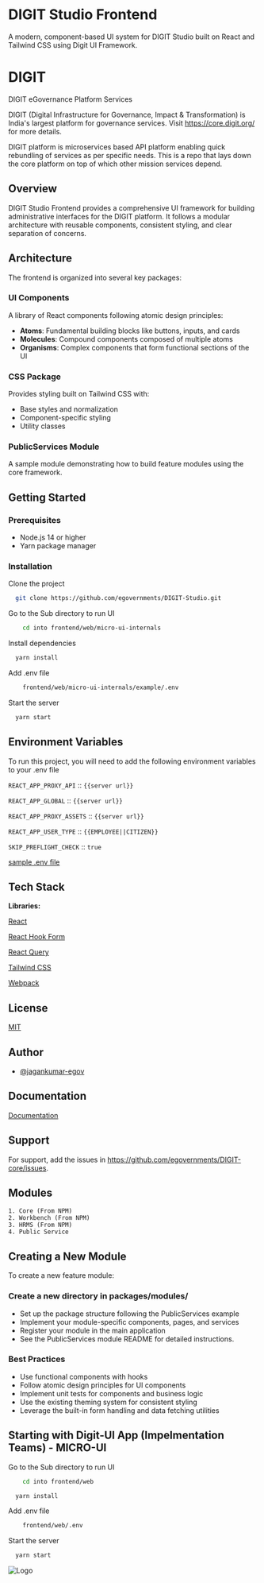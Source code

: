 
# DIGIT Studio Frontend

A modern, component-based UI system for DIGIT Studio built on React and Tailwind CSS using Digit UI Framework.


# DIGIT

DIGIT eGovernance Platform Services

DIGIT (Digital Infrastructure for Governance, Impact & Transformation) is India's largest platform for governance services. Visit https://core.digit.org/ for more details.

DIGIT platform is microservices based API platform enabling quick rebundling of services as per specific needs. This is a repo that lays down the core platform on top of which other mission services depend.


## Overview

DIGIT Studio Frontend provides a comprehensive UI framework for building administrative interfaces for the DIGIT platform. It follows a modular architecture with reusable components, consistent styling, and clear separation of concerns.

## Architecture

The frontend is organized into several key packages:

### UI Components

A library of React components following atomic design principles:
- **Atoms**: Fundamental building blocks like buttons, inputs, and cards
- **Molecules**: Compound components composed of multiple atoms
- **Organisms**: Complex components that form functional sections of the UI

### CSS Package

Provides styling built on Tailwind CSS with:
- Base styles and normalization
- Component-specific styling
- Utility classes

### PublicServices Module

A sample module demonstrating how to build feature modules using the core framework.


## Getting Started

### Prerequisites

- Node.js 14 or higher
- Yarn package manager


### Installation

Clone the project

```bash
  git clone https://github.com/egovernments/DIGIT-Studio.git
```

Go to the Sub directory to run UI
```bash
    cd into frontend/web/micro-ui-internals
```

Install dependencies

```bash
  yarn install
```

Add .env file
```bash
    frontend/web/micro-ui-internals/example/.env
```

Start the server

```bash
  yarn start
```


## Environment Variables

To run this project, you will need to add the following environment variables to your .env file

`REACT_APP_PROXY_API` ::  `{{server url}}`

`REACT_APP_GLOBAL`  ::  `{{server url}}`

`REACT_APP_PROXY_ASSETS`  ::  `{{server url}}`

`REACT_APP_USER_TYPE`  ::  `{{EMPLOYEE||CITIZEN}}`

`SKIP_PREFLIGHT_CHECK` :: `true`

[sample .env file](https://github.com/egovernments/Digit-Frontend/blob/workbench/frontend/micro-ui/web/micro-ui-internals/example/.env-unifieddev)

## Tech Stack

**Libraries:** 

[React](https://react.dev/)

[React Hook Form](https://www.react-hook-form.com/)

[React Query](https://tanstack.com/query/v3/)

[Tailwind CSS](https://tailwindcss.com/)

[Webpack](https://webpack.js.org/)

## License

[MIT](https://choosealicense.com/licenses/mit/)


## Author

- [@jagankumar-egov](https://www.github.com/jagankumar-egov)


## Documentation

[Documentation](https://https://core.digit.org/guides/developer-guide/ui-developer-guide/digit-ui)


## Support

For support, add the issues in https://github.com/egovernments/DIGIT-core/issues.


## Modules

    1. Core (From NPM)
    2. Workbench (From NPM)
    3. HRMS (From NPM)
    4. Public Service

## Creating a New Module
To create a new feature module:

### Create a new directory in packages/modules/
- Set up the package structure following the PublicServices example
- Implement your module-specific components, pages, and services
- Register your module in the main application
- See the PublicServices module README for detailed instructions.

### Best Practices
- Use functional components with hooks
- Follow atomic design principles for UI components
- Implement unit tests for components and business logic
- Use the existing theming system for consistent styling
- Leverage the built-in form handling and data fetching utilities


## Starting with Digit-UI App (Impelmentation Teams) - MICRO-UI


Go to the Sub directory to run UI

```bash
    cd into frontend/web
```
    
```bash
  yarn install
```

Add .env file
```bash
    frontend/web/.env
```

Start the server

```bash
  yarn start
```


![Logo](https://s3.ap-south-1.amazonaws.com/works-dev-asset/mseva-white-logo.png)
